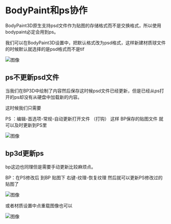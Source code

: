 # BodyPaint和ps协作

BodyPaint3D原生支持psd文件作为贴图的存储格式而不是交换格式，所以使用bodypaint必定会用到ps。

我们可以在BodyPaint3D设置中，把默认格式改为psd格式，这样新建材质球文件的时候默认就选择的是psd格式而不是tif

![图像](./images/BP3D和PS联合设置-1.webp)

## ps不更新psd文件

当我们在BP3D中绘制了内容然后保存这时候psd文件已经更新，但是已经从ps打开的ps却没有从硬盘中加载新的内容。

这时候我们只需要

PS ：编辑-首选项-常规-自动更新打开文件 （打钩） 这样 BP保存的贴图文件 就可以及时更新到PS里

![图像](./images/BP3D和PS联合设置-2.webp)

## bp3d更新ps

bp这边也同理但是需要手动更新比较麻烦点。

BP：在PS修改后  到BP 贴图下 右键-纹理-恢复纹理  然后就可以更新PS修改过的贴图了 

![图像](./images/BP3D和PS联合设置-3.webp)

或者材质设置中点重载图像也可以

![图像](./images/BP3D和PS联合设置-4.webp)